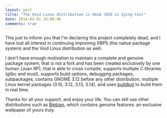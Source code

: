```yaml
---
layout: post
title: "The Void Linux distribution is dead (BSD is dying too)"
date: 2014-04-01 18:00:00
comments: true
---
```


This just to inform you that I'm declaring this project completely dead, and I have
lost all interest in continuing improving XBPS (the native package system) and
the Void Linux distribution as well.

I don't have enough motivation to maintain a complete and genuine package system,
that is not a fork and has been created exclusively by one human (Juan RP), that
is able to cross compile, supports multiple C libraries (glibc and musl),
supports build options, debugging packages, subpackages, contains GNOME 3.12 before
any other distribution, multiple Linux kernel packages (3.10, 3.12, 3.13, 3.14),
and uses [buildbot](http://build.voidlinux.org:8010/) to build them in real time.

Thanks for all your support, and enjoy your life. You can still use other distributions
such as [Biebian](http://biebian.sourceforge.net/), which contains genuine features:
an exclusive wallpaper of yours truly.
